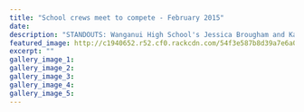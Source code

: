 ```yaml
---
title: "School crews meet to compete - February 2015"
date: 
description: "STANDOUTS: Wanganui High School's Jessica Brougham and Kayla Spencer will be two of the leading local rowers to compete at the school championships today, Wanganui Chronicle article 28 Feb 2015..."
featured_image: http://c1940652.r52.cf0.rackcdn.com/54f3e587b8d39a7e6a00318f/J.BroughanK.Spencer,rowers,school-champs.jpg
excerpt: ""
gallery_image_1: 
gallery_image_2: 
gallery_image_3: 
gallery_image_4: 
gallery_image_5: 
---
```

